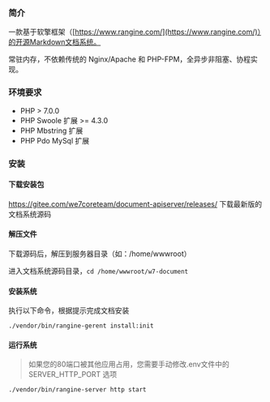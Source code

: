 ### 简介

一款基于软擎框架（[https://www.rangine.com/](https://www.rangine.com/)）的开源Markdown文档系统。

常驻内存，不依赖传统的 Nginx/Apache 和 PHP-FPM，全异步非阻塞、协程实现。

### 环境要求

  * PHP > 7.0.0
  * PHP Swoole 扩展 >= 4.3.0
  * PHP Mbstring 扩展
  * PHP Pdo MySql 扩展

### 安装

#### 下载安装包

https://gitee.com/we7coreteam/document-apiserver/releases/ 下载最新版的文档系统源码

#### 解压文件

下载源码后，解压到服务器目录（如：/home/wwwroot）

进入文档系统源码目录，```cd /home/wwwroot/w7-document```

#### 安装系统

执行以下命令，根据提示完成文档安装

```
./vendor/bin/rangine-gerent install:init
```

#### 运行系统

> 如果您的80端口被其他应用占用，您需要手动修改.env文件中的 SERVER_HTTP_PORT 选项

```
./vendor/bin/rangine-server http start
```










